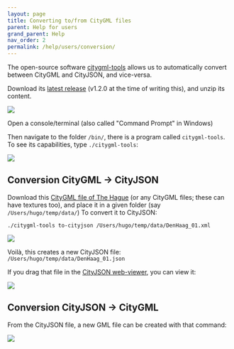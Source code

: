 ```yaml
---
layout: page
title: Converting to/from CityGML files
parent: Help for users
grand_parent: Help
nav_order: 2
permalink: /help/users/conversion/
---
```


The open-source software [citygml-tools](https://github.com/citygml4j/citygml-tools) allows us to automatically convert between CityGML and CityJSON, and vice-versa. 

Download its [latest release](https://github.com/citygml4j/citygml-tools/releases) (v1.2.0 at the time of writing this), and unzip its content.

![](../files/c-download.png)

Open a console/terminal (also called "Command Prompt" in Windows)

Then navigate to the folder `/bin/`, there is a program called `citygml-tools`. 
To see its capabilities, type `./citygml-tools`:

![](../files/c-help.png)


## Conversion CityGML -> CityJSON

Download this [CityGML file of The Hague](https://3d.bk.tudelft.nl/opendata/cityjson/citygml/DenHaag_01.xml) (or any CityGML files; these can have textures too), and place it in a given folder (say `/Users/hugo/temp/data/`)
To convert it to CityJSON:

```
./citygml-tools to-cityjson /Users/hugo/temp/data/DenHaag_01.xml
```

![](../files/c-tocityjson.png)

Voilà, this creates a new CityJSON file: `/Users/hugo/temp/data/DenHaag_01.json`

If you drag that file in the [CityJSON web-viewer](http://tudelft3d.github.io/CityJSON-viewer/), you can view it:

![](../files/c-webview.png)


## Conversion CityJSON -> CityGML

From the CityJSON file, a new GML file can be created with that command:

![](../files/c-fromcityjson.png)




